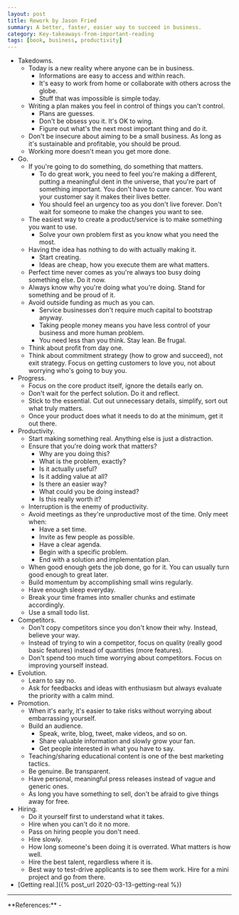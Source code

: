 ```yaml
---
layout: post
title: Rework by Jason Fried
summary: A better, faster, easier way to succeed in business.
category: Key-takeaways-from-important-reading
tags: [book, business, productivity]
---
```


- Takedowns.
  - Today is a new reality where anyone can be in business.
    - Informations are easy to access and within reach.
    - It's easy to work from home or collaborate with others across the globe.
    - Stuff that was impossible is simple today.
  - Writing a plan makes you feel in control of things you can't control.
    - Plans are guesses.
    - Don't be obsess you it. It's OK to wing.
    - Figure out what's the next most important thing and do it.
  - Don't be insecure about aiming to be a small business. As long as it's sustainable and profitable, you should be proud.
  - Working more doesn't mean you get more done.
- Go.
  - If you're going to do something, do something that matters.
    - To do great work, you need to feel you're making a different, putting a meaningful dent in the universe, that you're part of something important. You don't have to cure cancer. You want your customer say it makes their lives better.
    - You should feel an urgency too as you don't live forever. Don't wait for someone to make the changes you want to see.
  - The easiest way to create a product/service is to make something you want to use.
    - Solve your own problem first as you know what you need the most.
  - Having the idea has nothing to do with actually making it.
    - Start creating.
    - Ideas are cheap, how you execute them are what matters.
  - Perfect time never comes as you're always too busy doing something else. Do it now.
  - Always know why you're doing what you're doing. Stand for something and be proud of it.
  - Avoid outside funding as much as you can.
    - Service businesses don't require much capital to bootstrap anyway.
    - Taking people money means you have less control of your business and more human problem.
    - You need less than you think. Stay lean. Be frugal.
  - Think about profit from day one.
  - Think about commitment strategy (how to grow and succeed), not exit strategy. Focus on getting customers to love you, not about worrying who's going to buy you.
- Progress.
  - Focus on the core product itself, ignore the details early on.
  - Don't wait for the perfect solution. Do it and reflect.
  - Stick to the essential. Cut out unnecessary details, simplify, sort out what truly matters.
  - Once your product does what it needs to do at the minimum, get it out there.
- Productivity.
  - Start making something real. Anything else is just a distraction.
  - Ensure that you're doing work that matters?
    - Why are you doing this?
    - What is the problem, exactly?
    - Is it actually useful?
    - Is it adding value at all?
    - Is there an easier way?
    - What could you be doing instead?
    - Is this really worth it?
  - Interruption is the enemy of productivity.
  - Avoid meetings as they're unproductive most of the time. Only meet when:
    - Have a set time.
    - Invite as few people as possible.
    - Have a clear agenda.
    - Begin with a specific problem.
    - End with a solution and implementation plan.
  - When good enough gets the job done, go for it. You can usually turn good enough to great later.
  - Build momentum by accomplishing small wins regularly.
  - Have enough sleep everyday.
  - Break your time frames into smaller chunks and estimate accordingly.
  - Use a small todo list.
- Competitors.
  - Don't copy competitors since you don't know their why. Instead, believe your way.
  - Instead of trying to win a competitor, focus on quality (really good basic features) instead of quantities (more features).
  - Don't spend too much time worrying about competitors. Focus on improving yourself instead.
- Evolution.
  - Learn to say no.
  - Ask for feedbacks and ideas with enthusiasm but always evaluate the priority with a calm mind.
- Promotion.
  - When it's early, it's easier to take risks without worrying about embarrassing yourself.
  - Build an audience.
    - Speak, write, blog, tweet, make videos, and so on.
    - Share valuable information and slowly grow your fan.
    - Get people interested in what you have to say.
  - Teaching/sharing educational content is one of the best marketing tactics.
  - Be genuine. Be transparent.
  - Have personal, meaningful press releases instead of vague and generic ones.
  - As long you have something to sell, don't be afraid to give things away for free.
- Hiring.
  - Do it yourself first to understand what it takes.
  - Hire when you can't do it no more.
  - Pass on hiring people you don't need.
  - Hire slowly.
  - How long someone's been doing it is overrated. What matters is how well.
  - Hire the best talent, regardless where it is.
  - Best way to test-drive applicants is to see them work. Hire for a mini project and go from there.
- [Getting real.]({% post_url 2020-03-13-getting-real %})

<hr>
**References:**
- <https://basecamp.com/books/rework>
